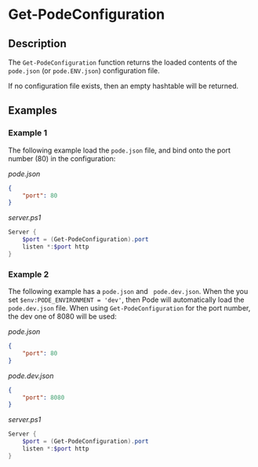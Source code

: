 # Get-PodeConfiguration

## Description

The `Get-PodeConfiguration` function returns the loaded contents of the `pode.json` (or `pode.ENV.json`) configuration file.

If no configuration file exists, then an empty hashtable will be returned.

## Examples

### Example 1

The following example load the `pode.json` file, and bind onto the port number (80) in the configuration:

*pode.json*
```json
{
    "port": 80
}
```

*server.ps1*
```powershell
Server {
    $port = (Get-PodeConfiguration).port
    listen *:$port http
}
```

### Example 2

The following example has a `pode.json` and ` pode.dev.json`. When the you set `$env:PODE_ENVIRONMENT = 'dev'`, then Pode will automatically load the `pode.dev.json` file. When using `Get-PodeConfiguration` for the port number, the dev one of 8080 will be used:

*pode.json*
```json
{
    "port": 80
}
```

*pode.dev.json*
```json
{
    "port": 8080
}
```

*server.ps1*
```powershell
Server {
    $port = (Get-PodeConfiguration).port
    listen *:$port http
}
```